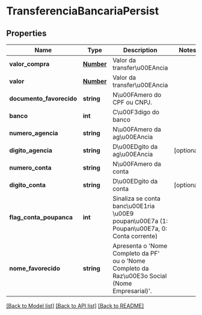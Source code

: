 # TransferenciaBancariaPersist

## Properties
Name | Type | Description | Notes
------------ | ------------- | ------------- | -------------
**valor_compra** | [**Number**](Number.md) | Valor da transfer\u00EAncia | 
**valor** | [**Number**](Number.md) | Valor da transfer\u00EAncia | 
**documento_favorecido** | **string** | N\u00FAmero do CPF ou CNPJ. | 
**banco** | **int** | C\u00F3digo do banco | 
**numero_agencia** | **string** | N\u00FAmero da ag\u00EAncia | 
**digito_agencia** | **string** | D\u00EDgito da ag\u00EAncia | [optional] 
**numero_conta** | **string** | N\u00FAmero da conta | 
**digito_conta** | **string** | D\u00EDgito da conta | [optional] 
**flag_conta_poupanca** | **int** | Sinaliza se conta banc\u00E1ria \u00E9 poupan\u00E7a (1: Poupan\u00E7a, 0: Conta corrente) | 
**nome_favorecido** | **string** | Apresenta o &#39;Nome Completo da PF&#39; ou o &#39;Nome Completo da Raz\u00E3o Social (Nome Empresarial)&#39;. | 

[[Back to Model list]](../README.md#documentation-for-models) [[Back to API list]](../README.md#documentation-for-api-endpoints) [[Back to README]](../README.md)


